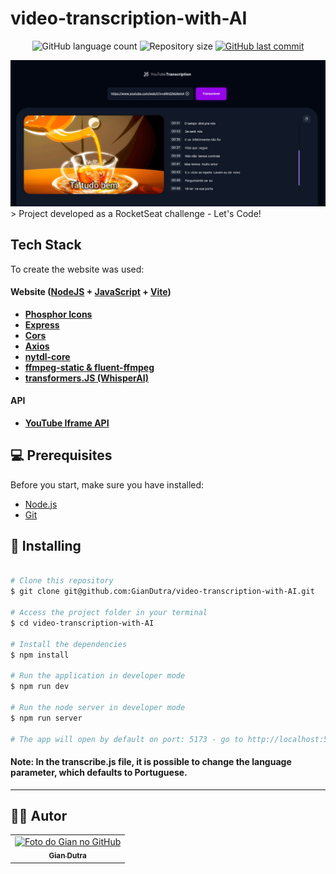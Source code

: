 # video-transcription-with-AI

<p align="center">
  <img alt="GitHub language count" src="https://img.shields.io/github/languages/count/GianDutra/video-transcription-with-AI?color=%2304D361">

  <img alt="Repository size" src="https://img.shields.io/github/repo-size/GianDutra/video-transcription-with-AI">

   <a href="https://github.com/GianDutra/video-transcription-with-AI/commits/master">
    <img alt="GitHub last commit" src="https://img.shields.io/github/last-commit/GianDutra/video-transcription-with-AI">
  </a>
  
</p>
<img src="./.github/1.png" alt="video-transcription-with-AI" title="video-transcription-with-AI">
> Project developed as a RocketSeat challenge - Let's Code!

## Tech Stack

To create the website was used:

#### **Website**  ([NodeJS](https://nodejs.org)  +  [JavaScript](https://www.javascript.com/) + [Vite](https://vitejs.dev/))

- **[Phosphor Icons](https://phosphoricons.com/)**
- **[Express](https://expressjs.com/pt-br/)**
- **[Cors](https://developer.mozilla.org/en-US/docs/Web/HTTP/CORS)**
- **[Axios](https://axios-http.com/)**
- **[nytdl-core](https://github.com/fent/node-ytdl-core)**
- **[ffmpeg-static & fluent-ffmpeg](https://creatomate.com/blog/how-to-use-ffmpeg-in-nodejs)**
- **[transformers.JS (WhisperAI)](https://github.com/xenova/transformers.js)**
  
#### **API**
- **[YouTube Iframe API](https://developers.google.com/youtube/iframe_api_reference#Getting_Started)**

## 💻 Prerequisites
Before you start, make sure you have installed:

* [Node.js](https://nodejs.org/en/)
* [Git](https://git-scm.com)

## 🚀 Installing <video-transcription-with-AI>

 
```bash

# Clone this repository
$ git clone git@github.com:GianDutra/video-transcription-with-AI.git

# Access the project folder in your terminal
$ cd video-transcription-with-AI

# Install the dependencies
$ npm install

# Run the application in developer mode
$ npm run dev

# Run the node server in developer mode
$ npm run server

# The app will open by default on port: 5173 - go to http://localhost:5173/

```
#### Note: In the transcribe.js file, it is possible to change the language parameter, which defaults to Portuguese.
---


## 👨‍💼 Autor

<table>
  <tr>
    <td align="center">
      <a href="#">
        <img src="https://github.com/GianDutra.png" width="100px;" alt="Foto do Gian no GitHub"/><br>
        <sub>
          <b>Gian Dutra</b>
        </sub>
      </a>
    </td>
  </tr>
</table>
